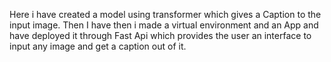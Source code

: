 Here i have created a model using transformer which gives a Caption to the input image. Then I have then i made a virtual environment and an App and have deployed it through Fast Api which provides the user an interface to input any image and get a caption out of it.
